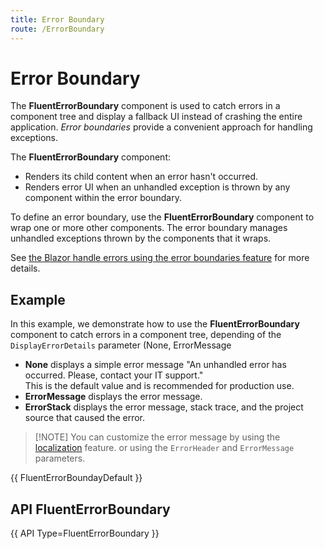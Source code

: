 ```yaml
---
title: Error Boundary
route: /ErrorBoundary
---
```


# Error Boundary

The **FluentErrorBoundary** component is used to catch errors in a component tree and display a fallback UI instead of crashing the entire application.
_Error boundaries_ provide a convenient approach for handling exceptions.

The **FluentErrorBoundary** component:

  - Renders its child content when an error hasn't occurred.
  - Renders error UI when an unhandled exception is thrown by any component within the error boundary.

To define an error boundary, use the **FluentErrorBoundary** component to wrap one or more other components.
The error boundary manages unhandled exceptions thrown by the components that it wraps.

See [the Blazor handle errors using the error boundaries feature](https://learn.microsoft.com/aspnet/core/blazor/fundamentals/handle-errors#error-boundaries) for more details.

## Example

In this example, we demonstrate how to use the **FluentErrorBoundary** component to catch errors in a component tree,
depending of the `DisplayErrorDetails` parameter (None, ErrorMessage

- **None** displays a simple error message "An unhandled error has occurred. Please, contact your IT support."  
  This is the default value and is recommended for production use.
- **ErrorMessage** displays the error message.
- **ErrorStack** displays the error message, stack trace, and the project source that caused the error.

> [!NOTE] You can customize the error message by using the [localization](/localization) feature.
> or using the `ErrorHeader` and `ErrorMessage` parameters.

{{ FluentErrorBoundayDefault }}

## API FluentErrorBoundary

{{ API Type=FluentErrorBoundary }}
